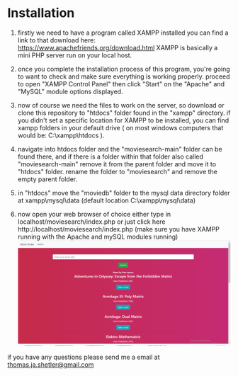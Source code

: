 # Installation

1. firstly we need to have a program called XAMPP installed you can find a link to that download here:
   https://www.apachefriends.org/download.html
   XAMPP is basically a mini PHP server run on your local host.

2. once you complete the installation process of this program, you're going to want to check and make sure everything is working properly.
   proceed to open "XAMPP Control Panel" then click "Start" on the "Apache" and "MySQL" module options displayed.
   
3. now of course we need the files to work on the server, so download or clone this repository to "htdocs" folder found in the "xampp" directory. if you didn't set a specific        location for XAMPP to be installed, you can find xampp folders in your default drive ( on most windows computers that would be:  C:\xampp\htdocs  ).

4. navigate into htdocs folder and the "moviesearch-main" folder can be found there, and if there is a folder within that folder also called "moviesearch-main" remove it from the parent folder and move it to "htdocs" folder. rename the folder to "moviesearch" and remove the empty parent folder.

5. in "htdocs" move the "moviedb" folder to the mysql data directory folder at xampp\mysql\data 
   (default location C:\xampp\mysql\data) 
   
5. now open your web browser of choice either type in localhost/moviesearch/index.php or just click here http://localhost/moviesearch/index.php (make sure you have XAMPP running      with the Apache and mySQL modules running)
![Movii search](movii.png)

if you have any questions please send me a email at thomas.ja.shetler@gmail.com
